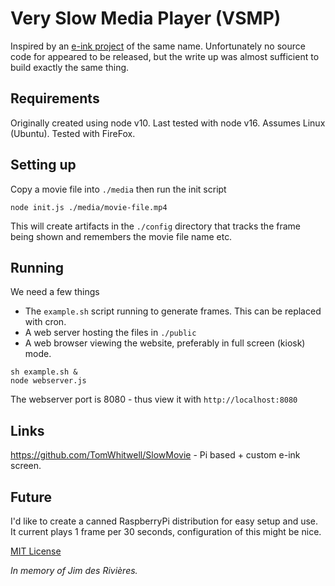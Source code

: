 # Very Slow Media Player (VSMP)

Inspired by an [e-ink project](https://medium.com/s/story/very-slow-movie-player-499f76c48b62?sk=deadb3073d5ef89fc425f61b1aabec5e) of the same name. Unfortunately no source code for appeared to be released, but the write up was almost sufficient to build exactly the same thing.

## Requirements
Originally created using node v10. Last tested with node v16. Assumes Linux (Ubuntu). Tested with FireFox.

## Setting up
Copy a movie file into `./media` then run the init script
```
node init.js ./media/movie-file.mp4
```

This will create artifacts in the `./config` directory that tracks the frame being shown and remembers the movie file name etc.

## Running
We need a few things
- The `example.sh` script running to generate frames. This can be replaced with cron.
- A web server hosting the files in `./public`
- A web browser viewing the website, preferably in full screen (kiosk) mode.

```
sh example.sh &
node webserver.js
```

The webserver port is 8080 - thus view it with `http://localhost:8080`

## Links

https://github.com/TomWhitwell/SlowMovie - Pi based + custom e-ink screen.

## Future
I'd like to create a canned RaspberryPi distribution for easy setup and use.
It current plays 1 frame per 30 seconds, configuration of this might be nice.

[MIT License](https://github.com/andrewlow/VSMP/blob/master/LICENSE)

_In memory of Jim des Rivières._
